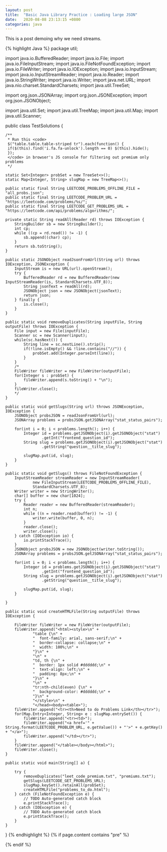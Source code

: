 ```yaml
---
layout: post
title:  "Basic Java Library Practice : Loading large JSON"
date:   2020-08-08 23:13:15 +0800
categories: java
---
```

This is a post demoing why we need streams.
<!--- Code Block -->
{% highlight Java %}
package util;

import java.io.BufferedReader;
import java.io.File;
import java.io.FileInputStream;
import java.io.FileNotFoundException;
import java.io.FileWriter;
import java.io.IOException;
import java.io.InputStream;
import java.io.InputStreamReader;
import java.io.Reader;
import java.io.StringWriter;
import java.io.Writer;
import java.net.URL;
import java.nio.charset.StandardCharsets;
import java.util.TreeSet;

import org.json.JSONArray;
import org.json.JSONException;
import org.json.JSONObject;

import java.util.Set;
import java.util.TreeMap;
import java.util.Map;
import java.util.Scanner;


public class TestSolutions {

    /**
     * Run this <code>
     $("table.table.table-striped tr").each(function() {
     if($(this).find('i.fa.fa-unlock').length == 0) $(this).hide();
     });
     </code> in browser's JS console for filtering out premium only problems
     */

    static Set<Integer> probSet = new TreeSet<>();
    static Map<Integer, String> slugMap = new TreeMap<>();

    public static final String LEETCODE_PROBLEMS_OFFLINE_FILE = "all_probs.json";
    public static final String LEETCODE_PROBLEM_URL = "https://leetcode.com/problems/%s/";
    public static final String LEETCODE_GET_PROBLEMS_URL = "https://leetcode.com/api/problems/algorithms/";

    private static String readAll(Reader rd) throws IOException {
        StringBuilder sb = new StringBuilder();
        int cp;
        while ((cp = rd.read()) != -1) {
            sb.append((char) cp);
        }
        return sb.toString();
    }

    public static JSONObject readJsonFromUrl(String url) throws IOException, JSONException {
        InputStream is = new URL(url).openStream();
        try {
            BufferedReader rd = new BufferedReader(new InputStreamReader(is, StandardCharsets.UTF_8));
            String jsonText = readAll(rd);
            JSONObject json = new JSONObject(jsonText);
            return json;
        } finally {
            is.close();
        }
    }

    public static void removeDuplicates(String inputFile, String outputFile) throws IOException {
        File input = new File(inputFile);
        Scanner sc = new Scanner(input);
        while(sc.hasNext()) {
            String line = sc.nextLine().strip();
            if(!line.isEmpty() && !line.contains("//")) {
                probSet.add(Integer.parseInt(line));
            }
        }
		/*
		FileWriter fileWriter = new FileWriter(outputFile);
		for(Integer s : probSet) {
			fileWriter.append(s.toString() + "\n");
		}
		fileWriter.close();
		*/
    }

    public static void getSlugs(String url) throws JSONException, IOException {
        JSONObject probsJSON = readJsonFromUrl(url);
        JSONArray problems = probsJSON.getJSONArray("stat_status_pairs");

        for(int i = 0; i < problems.length(); i++) {
            Integer id = problems.getJSONObject(i).getJSONObject("stat")
                    .getInt("frontend_question_id");
            String slug = problems.getJSONObject(i).getJSONObject("stat")
                    .getString("question__title_slug");

            slugMap.put(id, slug);
        }
    }

    public static void getSlugs() throws FileNotFoundException {
        InputStreamReader streamReader = new InputStreamReader(
                new FileInputStream(LEETCODE_PROBLEMS_OFFLINE_FILE),
                StandardCharsets.UTF_8);
        Writer writer = new StringWriter();
        char[] buffer = new char[1024];
        try {
            Reader reader = new BufferedReader(streamReader);
            int n;
            while ((n = reader.read(buffer)) != -1) {
                writer.write(buffer, 0, n);
            }
            reader.close();
            writer.close();
        } catch (IOException io) {
            io.printStackTrace();
        }
        JSONObject probsJSON = new JSONObject(writer.toString());
        JSONArray problems = probsJSON.getJSONArray("stat_status_pairs");

        for(int i = 0; i < problems.length(); i++) {
            Integer id = problems.getJSONObject(i).getJSONObject("stat")
                    .getInt("frontend_question_id");
            String slug = problems.getJSONObject(i).getJSONObject("stat")
                    .getString("question__title_slug");

            slugMap.put(id, slug);
        }

    }

    public static void createHTMLFile(String outputFile) throws IOException {

        FileWriter fileWriter = new FileWriter(outputFile);
        fileWriter.append("<html><style>\n" +
                "table {\n" +
                "  font-family: arial, sans-serif;\n" +
                "  border-collapse: collapse;\n" +
                "  width: 100%;\n" +
                "}\n" +
                "\n" +
                "td, th {\n" +
                "  border: 1px solid #dddddd;\n" +
                "  text-align: left;\n" +
                "  padding: 8px;\n" +
                "}\n" +
                "\n" +
                "tr:nth-child(even) {\n" +
                "  background-color: #dddddd;\n" +
                "}\n" +
                "</style>\n" +
                "</head><body><table>");
        fileWriter.append("<tr><th>Need to do Problems Link</th></tr>");
        for(Map.Entry<Integer, String> e : slugMap.entrySet()) {
            fileWriter.append("<tr><td>");
            fileWriter.append("<a href='" + String.format(LEETCODE_PROBLEM_URL, e.getValue()) + "'>" + e.getKey() + "</a>");
            fileWriter.append("</td></tr>");
        }
        fileWriter.append("</table></body></html>");
        fileWriter.close();
    }

    public static void main(String[] a) {

        try {
            removeDuplicates("leet_code_premium.txt", "premiums.txt");
            getSlugs(LEETCODE_GET_PROBLEMS_URL);
            slugMap.keySet().retainAll(probSet);
            createHTMLFile("problems_to_do.html");
        } catch (FileNotFoundException e) {
            // TODO Auto-generated catch block
            e.printStackTrace();
        } catch (IOException e) {
            // TODO Auto-generated catch block
            e.printStackTrace();
        }
    }

}
{% endhighlight %}
{% if page.content contains "pre" %}
<script src='https://code.jquery.com/jquery-3.2.1.min.js'></script>
<script src='https://cdn.jsdelivr.net/npm/clipboard@1/dist/clipboard.min.js'></script>
<script src='{{site.baseurl}}/assets/js/clipboard.js'></script>
{% endif %}
